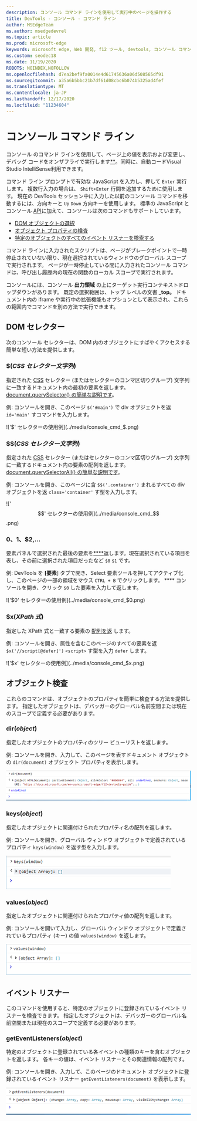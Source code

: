 ```yaml
---
description: コンソール コマンド ラインを使用して実行中のページを操作する
title: DevTools - コンソール - コマンド ライン
author: MSEdgeTeam
ms.author: msedgedevrel
ms.topic: article
ms.prod: microsoft-edge
keywords: microsoft edge, Web 開発, f12 ツール, devtools, コンソール コマンド ライン
ms.custom: seodec18
ms.date: 11/19/2020
ROBOTS: NOINDEX,NOFOLLOW
ms.openlocfilehash: d7ea2bef9fa0014e4d61745636a06d508565df91
ms.sourcegitcommit: a35a6b5bbc21b7df61d08cbc6b074b5325ad4fef
ms.translationtype: MT
ms.contentlocale: ja-JP
ms.lasthandoff: 12/17/2020
ms.locfileid: "11234604"
---
```

# コンソール コマンド ライン

コンソール のコマンド ラインを使用して、ページ上の値を表示および変更し、デバッグ コードをオンザフライで実行します[**](/visualstudio/ide/javascript-intellisense)。同時に、自動コードVisual Studio IntelliSense利用できます。 

コマンド ライン プロンプトで有効な JavaScript を入力し、押して `Enter` 実行します。 複数行入力の場合は、 `Shift+Enter` 行間を追加するために使用します。 現在の DevTools セッション中に入力した以前のコンソール コマンドを移動するには、方向キーと `Up` `Down` 方向キーを使用します。 標準の JavaScript とコンソール [API](./console-api.md)に加えて、コンソールは次のコマンドもサポートしています。

 - [DOM オブジェクトの選択](#dom-selectors)
 - [オブジェクト プロパティの検査](#object-inspection)
 - [特定のオブジェクトのすべてのイベント リスナーを検索する](#event-listeners)

コマンド ラインに入力されたスクリプトは、ページが[](/scripting/javascript/advanced/variable-scope-javascript)ブレークポイントで一時停止されていない限り、現在選択されているウィンドウのグローバル スコープで実行されます。 ページが一時停止している間に入力されたコンソール コマンドは、[](/scripting/javascript/advanced/variable-scope-javascript)呼び出し履歴内の現在の関数のローカル スコープで実行されます。

コンソールには、コンソール **出力領域** の上にターゲット実行コンテキストドロップダウンがあります。 既定の選択範囲は、トップ レベルの文書 **_top。** ドキュメント内の iframe や実行中の拡張機能もオプションとして表示され、これらの範囲内でコマンドを別の方法で実行できます。

## DOM セレクター
次のコンソール セレクターは、DOM 内のオブジェクトにすばやくアクセスする簡単な短い方法を提供します。

### $(*CSS セレクター文字列*)
指定された [CSS](https://developer.mozilla.org/docs/Learn/CSS/Introduction_to_CSS/Selectors)  セレクター (またはセレクターのコンマ区切りグループ) 文字列に一致するドキュメント内の最初の要素を返します。 [document.querySelector() の簡単な説明です](https://developer.mozilla.org/docs/Web/API/Document/querySelector)。

例: コンソールを開き、このページ `$('#main')` で div オブジェクトを返 `id='main'` すコマンドを入力します。

!['$' セレクターの使用例](../media/console_cmd_$.png)

### $$(*CSS セレクター文字列*)
指定された [CSS](https://developer.mozilla.org/docs/Learn/CSS/Introduction_to_CSS/Selectors)  セレクター (またはセレクターのコンマ区切りグループ) 文字列に一致するドキュメント内の要素の配列を返します。 [document.querySelectorAll() の簡単な説明です](https://developer.mozilla.org/docs/Web/API/Document/querySelectorAll)。

例: コンソールを開き、このページに含 `$$('.container')` まれるすべての div オブジェクトを返 `class='container'` す型を入力します。

!['$$' セレクターの使用例](../media/console_cmd_$$.png)

### $0、$1、$2,...
要素パネルで選択された最後の要素を[****](../elements.md)返します。現在選択されている項目を表し、その前に選択された項目だったなど `$0` `$1` です。

例: DevTools を **[要素**] タブで開き、Select 要素ツールを押してアクティブ化し、このページの一部の領域をマウス `CTRL + B` でクリックします。 **** コンソールを開き、クリック `$0` した要素を入力して返します。

!['$0' セレクターの使用例](../media/console_cmd_$0.png)

### $x(*XPath 式*)
指定した XPath 式と一致する要素の [配列を返](https://developer.mozilla.org/docs/Introduction_to_using_XPath_in_JavaScript) します。 

例: コンソールを開き、属性を含むこのページのすべての要素を返 `$x('//script[@defer]')` `<script>` す型を入力 `defer` します。

!['$x' セレクターの使用例](../media/console_cmd_$x.png)

## オブジェクト検査

これらのコマンドは、オブジェクトのプロパティを簡単に検査する方法を提供します。 指定したオブジェクトは、デバッガーのグローバル名前空間または現在のスコープで定義する必要があります。

### dir(*object*)
指定したオブジェクトのプロパティのツリー ビューリストを返します。

例: コンソールを開き、入力して、このページを表すドキュメント オブジェクトの `dir(document)` オブジェクト プロパティを表示します。

!['dir' メソッドの使用例](../media/console_cmd_dir.png)

### keys(*object*)
指定したオブジェクトに関連付けられたプロパティ名の配列を返します。

例: コンソールを開き、グローバル ウィンドウ オブジェクトで定義されているプロパティ `keys(window)` を返す型を入力します。

!['keys' メソッドの使用例](../media/console_cmd_keys.png)

### values(*object*)
指定したオブジェクトに関連付けられたプロパティ値の配列を返します。

例: コンソールを開いて入力し、グローバル ウィンドウ オブジェクトで定義されているプロパティ (キー) の値 `values(window)` を返します。

!['values' メソッドの使用例](../media/console_cmd_values.png)

## イベント リスナー

このコマンドを使用すると、特定のオブジェクトに登録されているイベント リスナーを検査できます。 指定したオブジェクトは、デバッガーのグローバル名前空間または現在のスコープで定義する必要があります。

### getEventListeners(*object*)
特定のオブジェクトに登録されている各イベントの種類のキーを含むオブジェクトを返します。 各キーの値は、イベント リスナーとその関連情報の配列です。 

例: コンソールを開き、入力して、このページのドキュメント オブジェクトに登録されているイベント リスナー `getEventListeners(document)` を表示します。

!['getEventListeners' メソッドの使用例](../media/console_cmd_getEventListeners.png)

